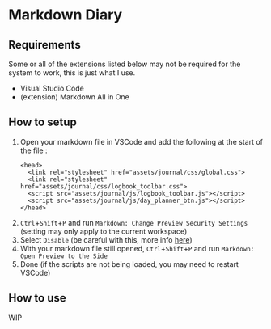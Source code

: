 # Markdown Diary

## Requirements

Some or all of the extensions listed below may not be required for the system to work, this is just what I use.

- Visual Studio Code
- (extension) Markdown All in One

## How to setup

1. Open your markdown file in VSCode and add the following at the start of the file :
    ```
    <head>
      <link rel="stylesheet" href="assets/journal/css/global.css">
      <link rel="stylesheet" href="assets/journal/css/logbook_toolbar.css">
      <script src="assets/journal/js/logbook_toolbar.js"></script>
      <script src="assets/journal/js/day_planner_btn.js"></script>
    </head>
    ```
2. `Ctrl`+`Shift`+`P` and run `Markdown: Change Preview Security Settings` (setting may only apply to the current workspace)
3. Select `Disable` (be careful with this, more info [here](https://code.visualstudio.com/docs/languages/markdown#_markdown-preview-security))
4. With your markdown file still opened, `Ctrl`+`Shift`+`P` and run `Markdown: Open Preview to the Side`
5. Done (if the scripts are not being loaded, you may need to restart VSCode)

## How to use

WIP
